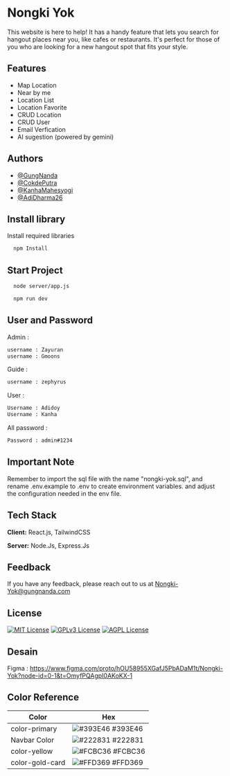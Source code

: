 # Nongki Yok

This website is here to help! It has a handy feature that lets you search for hangout places near you, like cafes or restaurants. It's perfect for those of you who are looking for a new hangout spot that fits your style.

## Features

- Map Location
- Near by me
- Location List
- Location Favorite
- CRUD Location
- CRUD User
- Email Verfication
- AI sugestion (powered by gemini)

## Authors

- [@GungNanda](https://www.github.com/zeppyx13)
- [@CokdePutra](https://github.com/CokdePutra)
- [@KanhaMahesyogi](https://www.github.com/kanhamahesyogi)
- [@AdiDharma26](https://www.github.com/AdiDharma26)

## Install library

Install required libraries

```bash
  npm Install
```

## Start Project

```bash
  node server/app.js
```

```bash
  npm run dev
```

## User and Password

Admin :

```bash
username : Zayuran
username : Gmoons
```

Guide :

```bash
username : zephyrus
```

User :

```bash
Username : Adidoy
Username : Kanha
```

All password :

```bash
Password : admin#1234
```

## Important Note

Remember to import the sql file with the name "nongki-yok.sql", and rename .env.example to .env to create environment variables. and adjust the configuration needed in the env file.

## Tech Stack

**Client:** React.js, TailwindCSS

**Server:** Node.Js, Express.Js

## Feedback

If you have any feedback, please reach out to us at Nongki-Yok@gungnanda.com

## License

[![MIT License](https://img.shields.io/badge/License-MIT-green.svg)](https://choosealicense.com/licenses/mit/)
[![GPLv3 License](https://img.shields.io/badge/License-GPL%20v3-yellow.svg)](https://opensource.org/licenses/)
[![AGPL License](https://img.shields.io/badge/license-AGPL-blue.svg)](http://www.gnu.org/licenses/agpl-3.0)

## Desain

Figma : https://www.figma.com/proto/hOU58955XGafJ5PbADaM1t/Nongki-Yok?node-id=0-1&t=OmyfPQAgpI0AKoKX-1

## Color Reference

| Color           | Hex                                                              |
| --------------- | ---------------------------------------------------------------- |
| color-primary   | ![#393E46](https://via.placeholder.com/10/393E46?text=+) #393E46 |
| Navbar Color    | ![#222831](https://via.placeholder.com/10/222831?text=+) #222831 |
| color-yellow    | ![#FCBC36](https://via.placeholder.com/10/FCBC36?text=+) #FCBC36 |
| color-gold-card | ![#FFD369](https://via.placeholder.com/10/FFD369?text=+) #FFD369 |
